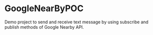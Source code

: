 # GoogleNearByPOC

Demo project to send and receive text message by using subscribe and publish methods of Google Nearby API.
